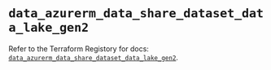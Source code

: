 # `data_azurerm_data_share_dataset_data_lake_gen2`

Refer to the Terraform Registory for docs: [`data_azurerm_data_share_dataset_data_lake_gen2`](https://registry.terraform.io/providers/hashicorp/azurerm/3.82.0/docs/data-sources/data_share_dataset_data_lake_gen2).
